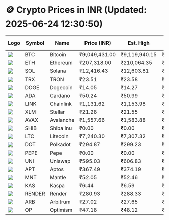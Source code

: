 # 🪙 Crypto Prices in INR (Updated: 2025-06-24 12:30:50)

| Logo | Symbol | Name       | Price (INR) | Est. High | Est. Low | Gross Profit | Fees | Net Profit | ROI % |
|------|--------|------------|-------------|-----------|----------|---------------|------|-------------|--------|
| ![](https://coin-images.coingecko.com/coins/images/1/large/bitcoin.png?1696501400) | BTC    | Bitcoin    | ₹9,049,431.00 | ₹9,119,940.15 | ₹8,978,921.85 | ₹1,570.55 | ₹200.00 | ₹1,370.55 | 1.37% |
| ![](https://coin-images.coingecko.com/coins/images/279/large/ethereum.png?1696501628) | ETH    | Ethereum   | ₹207,318.00 | ₹210,064.35 | ₹204,571.65 | ₹2,684.98 | ₹200.00 | ₹2,484.98 | 2.48% |
| ![](https://coin-images.coingecko.com/coins/images/4128/large/solana.png?1718769756) | SOL    | Solana     | ₹12,416.43 | ₹12,603.81 | ₹12,229.05 | ₹3,064.43 | ₹200.00 | ₹2,864.43 | 2.86% |
| ![](https://coin-images.coingecko.com/coins/images/1094/large/tron-logo.png?1696502193) | TRX    | TRON       | ₹23.51 | ₹23.58 | ₹23.44 | ₹627.23 | ₹200.00 | ₹427.23 | 0.43% |
| ![](https://coin-images.coingecko.com/coins/images/5/large/dogecoin.png?1696501409) | DOGE   | Dogecoin   | ₹14.05 | ₹14.27 | ₹13.83 | ₹3,122.74 | ₹200.00 | ₹2,922.74 | 2.92% |
| ![](https://coin-images.coingecko.com/coins/images/975/large/cardano.png?1696502090) | ADA    | Cardano    | ₹50.24 | ₹50.99 | ₹49.49 | ₹3,049.38 | ₹200.00 | ₹2,849.38 | 2.85% |
| ![](https://coin-images.coingecko.com/coins/images/877/large/chainlink-new-logo.png?1696502009) | LINK   | Chainlink  | ₹1,131.62 | ₹1,153.98 | ₹1,109.26 | ₹4,031.33 | ₹200.00 | ₹3,831.33 | 3.83% |
| ![](https://coin-images.coingecko.com/coins/images/100/large/fmpFRHHQ_400x400.jpg?1735231350) | XLM    | Stellar    | ₹21.28 | ₹21.55 | ₹21.01 | ₹2,584.67 | ₹200.00 | ₹2,384.67 | 2.38% |
| ![](https://coin-images.coingecko.com/coins/images/12559/large/Avalanche_Circle_RedWhite_Trans.png?1696512369) | AVAX   | Avalanche  | ₹1,557.66 | ₹1,583.88 | ₹1,531.44 | ₹3,423.63 | ₹200.00 | ₹3,223.63 | 3.22% |
| ![](https://coin-images.coingecko.com/coins/images/11939/large/shiba.png?1696511800) | SHIB   | Shiba Inu  | ₹0.00 | ₹0.00 | ₹0.00 | ₹2,905.92 | ₹200.00 | ₹2,705.92 | 2.71% |
| ![](https://coin-images.coingecko.com/coins/images/2/large/litecoin.png?1696501400) | LTC    | Litecoin   | ₹7,240.30 | ₹7,307.32 | ₹7,173.28 | ₹1,868.69 | ₹200.00 | ₹1,668.69 | 1.67% |
| ![](https://coin-images.coingecko.com/coins/images/12171/large/polkadot.png?1696512008) | DOT    | Polkadot   | ₹294.87 | ₹299.23 | ₹290.51 | ₹2,998.82 | ₹200.00 | ₹2,798.82 | 2.80% |
| ![](https://coin-images.coingecko.com/coins/images/29850/large/pepe-token.jpeg?1696528776) | PEPE   | Pepe       | ₹0.00 | ₹0.00 | ₹0.00 | ₹4,472.31 | ₹200.00 | ₹4,272.31 | 4.27% |
| ![](https://coin-images.coingecko.com/coins/images/12504/large/uniswap-logo.png?1720676669) | UNI    | Uniswap    | ₹595.03 | ₹606.83 | ₹583.23 | ₹4,045.03 | ₹200.00 | ₹3,845.03 | 3.85% |
| ![](https://coin-images.coingecko.com/coins/images/26455/large/aptos_round.png?1696525528) | APT    | Aptos      | ₹367.49 | ₹374.19 | ₹360.79 | ₹3,714.35 | ₹200.00 | ₹3,514.35 | 3.51% |
| ![](https://coin-images.coingecko.com/coins/images/30980/large/Mantle-Logo-mark.png?1739213200) | MNT    | Mantle     | ₹52.05 | ₹52.46 | ₹51.64 | ₹1,585.96 | ₹200.00 | ₹1,385.96 | 1.39% |
| ![](https://coin-images.coingecko.com/coins/images/25751/large/kaspa-icon-exchanges.png?1696524837) | KAS    | Kaspa      | ₹6.44 | ₹6.59 | ₹6.29 | ₹4,867.19 | ₹200.00 | ₹4,667.19 | 4.67% |
| ![](https://coin-images.coingecko.com/coins/images/11636/large/rndr.png?1696511529) | RENDER | Render     | ₹280.93 | ₹288.33 | ₹273.53 | ₹5,411.49 | ₹200.00 | ₹5,211.49 | 5.21% |
| ![](https://coin-images.coingecko.com/coins/images/16547/large/arb.jpg?1721358242) | ARB    | Arbitrum   | ₹27.02 | ₹27.65 | ₹26.39 | ₹4,786.18 | ₹200.00 | ₹4,586.18 | 4.59% |
| ![](https://coin-images.coingecko.com/coins/images/25244/large/Optimism.png?1696524385) | OP     | Optimism   | ₹47.18 | ₹48.12 | ₹46.23 | ₹4,087.81 | ₹200.00 | ₹3,887.81 | 3.89% |
